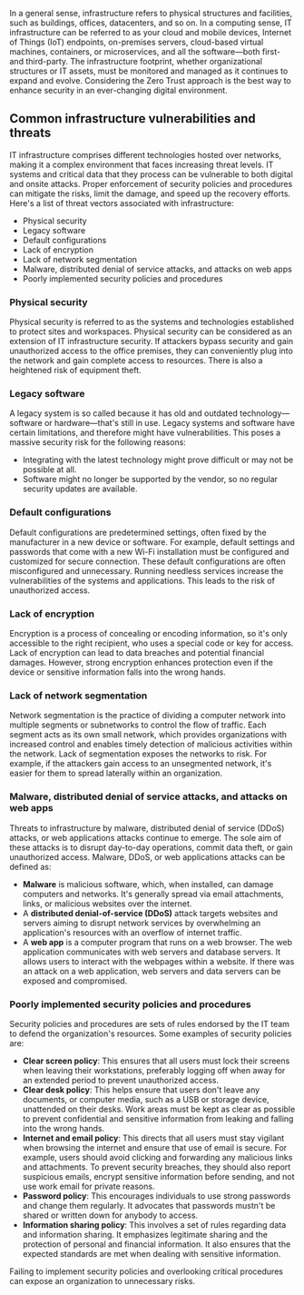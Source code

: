 In a general sense, infrastructure refers to physical structures and facilities, such as buildings, offices, datacenters, and so on. In a computing sense, IT infrastructure can be referred to as your cloud and mobile devices, Internet of Things (IoT) endpoints, on-premises servers, cloud-based virtual machines, containers, or microservices, and all the software—both first- and third-party. The infrastructure footprint, whether organizational structures or IT assets, must be monitored and managed as it continues to expand and evolve. Considering the Zero Trust approach is the best way to enhance security in an ever-changing digital environment.

## Common infrastructure vulnerabilities and threats

IT infrastructure comprises different technologies hosted over networks, making it a complex environment that faces increasing threat levels. IT systems and critical data that they process can be vulnerable to both digital and onsite attacks. Proper enforcement of security policies and procedures can mitigate the risks, limit the damage, and speed up the recovery efforts. Here's a list of threat vectors associated with infrastructure:

- Physical security
- Legacy software
- Default configurations
- Lack of encryption
- Lack of network segmentation
- Malware, distributed denial of service attacks, and attacks on web apps
- Poorly implemented security policies and procedures

### Physical security

Physical security is referred to as the systems and technologies established to protect sites and workspaces. Physical security can be considered as an extension of IT infrastructure security. If attackers bypass security and gain unauthorized access to the office premises, they can conveniently plug into the network and gain complete access to resources. There is also a heightened risk of equipment theft.

### Legacy software

A legacy system is so called because it has old and outdated technology—software or hardware—that's still in use. Legacy systems and software have certain limitations, and therefore might have vulnerabilities. This poses a massive security risk for the following reasons:

- Integrating with the latest technology might prove difficult or may not be possible at all.
- Software might no longer be supported by the vendor, so no regular security updates are available.

### Default configurations

Default configurations are predetermined settings, often fixed by the manufacturer in a new device or software. For example, default settings and passwords that come with a new Wi-Fi installation must be configured and customized for secure connection. These default configurations are often misconfigured and unnecessary. Running needless services increase the vulnerabilities of the systems and applications. This leads to the risk of unauthorized access.

### Lack of encryption

Encryption is a process of concealing or encoding information, so it's only accessible to the right recipient, who uses a special code or key for access. Lack of encryption can lead to data breaches and potential financial damages. However, strong encryption enhances protection even if the device or sensitive information falls into the wrong hands.

### Lack of network segmentation

Network segmentation is the practice of dividing a computer network into multiple segments or subnetworks to control the flow of traffic. Each segment acts as its own small network, which provides organizations with increased control and enables timely detection of malicious activities within the network. Lack of segmentation exposes the networks to risk. For example, if the attackers gain access to an unsegmented network, it's easier for them to spread laterally within an organization.

### Malware, distributed denial of service attacks, and attacks on web apps

Threats to infrastructure by malware, distributed denial of service (DDoS) attacks, or web applications attacks continue to emerge. The sole aim of these attacks is to disrupt day-to-day operations, commit data theft, or gain unauthorized access. Malware, DDoS, or web applications attacks can be defined as:

- **Malware** is malicious software, which, when installed, can damage computers and networks. It's generally spread via email attachments, links, or malicious websites over the internet.
- A **distributed denial-of-service (DDoS)** attack targets websites and servers aiming to disrupt network services by overwhelming an application's resources with an overflow of internet traffic.
- A **web app** is a computer program that runs on a web browser. The web application communicates with web servers and database servers. It allows users to interact with the webpages within a website. If there was an attack on a web application, web servers and data servers can be exposed and compromised.

### Poorly implemented security policies and procedures

Security policies and procedures are sets of rules endorsed by the IT team to defend the organization's resources. Some examples of security policies are:

- **Clear screen policy**: This ensures that all users must lock their screens when leaving their workstations, preferably logging off when away for an extended period to prevent unauthorized access.
- **Clear desk policy**: This helps ensure that users don't leave any documents, or computer media, such as a USB or storage device, unattended on their desks. Work areas must be kept as clear as possible to prevent confidential and sensitive information from leaking and falling into the wrong hands.
- **Internet and email policy**: This directs that all users must stay vigilant when browsing the internet and ensure that use of email is secure. For example, users should avoid clicking and forwarding any malicious links and attachments. To prevent security breaches, they should also report suspicious emails, encrypt sensitive information before sending, and not use work email for private reasons.
- **Password policy**: This encourages individuals to use strong passwords and change them regularly. It advocates that passwords mustn't be shared or written down for anybody to access.
- **Information sharing policy**: This involves a set of rules regarding data and information sharing. It emphasizes legitimate sharing and the protection of personal and financial information. It also ensures that the expected standards are met when dealing with sensitive information.

Failing to implement security policies and overlooking critical procedures can expose an organization to unnecessary risks.
